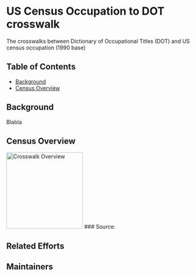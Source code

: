 # US Census Occupation to DOT crosswalk
 The crosswalks between Dictionary of Occupational Titles (DOT) and US census occupation (1990 base)
## Table of Contents
- [Background](#background)
- [Census Overview](#census-overview)
## Background
Blabla


## Census Overview
<img src="/src/overview.jpg" alt="Crosswalk Overview" width="200"/>
 ### Source:
 
 
 
 

## Related Efforts


## Maintainers

